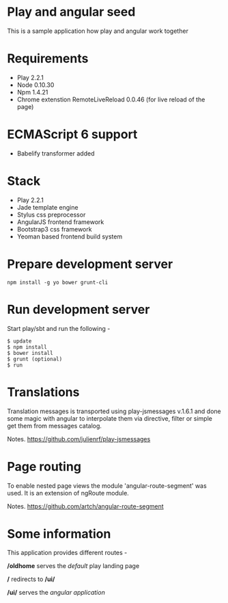 Play and angular seed
=====================================================
This is a sample application how play and angular work together

Requirements
=============
* Play 2.2.1 
* Node 0.10.30
* Npm 1.4.21 
* Chrome extenstion RemoteLiveReload 0.0.46 (for live reload of the page)

ECMAScript 6 support
=============
* Babelify transformer added
 
Stack
=============
* Play 2.2.1
* Jade template engine
* Stylus css preprocessor
* AngularJS frontend framework
* Bootstrap3  css framework
* Yeoman based frontend build system 

Prepare development server
=============
    npm install -g yo bower grunt-cli

Run development server
=============

Start play/sbt and run the following -

    $ update
    $ npm install
    $ bower install
    $ grunt (optional)
    $ run

Translations
=============
Translation messages is transported using play-jsmessages v.1.6.1 and done some magic with angular to interpolate them 
via directive, filter or simple get them from messages catalog. 

Notes.
https://github.com/julienrf/play-jsmessages

Page routing
=============
To enable nested page views the module 'angular-route-segment' was used. It is an extension of ngRoute module.

Notes.
https://github.com/artch/angular-route-segment

Some information
=============

This application provides different routes -

**/oldhome** serves the _default_ play landing page

**/** redirects to **/ui/**

**/ui/** serves the _angular application_